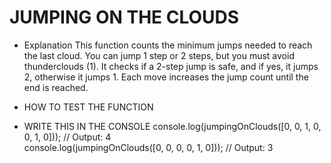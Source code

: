 # JUMPING ON THE CLOUDS

- Explanation 
This function counts the minimum jumps needed to reach the last cloud. You can jump 1 step or 2 steps, but you must avoid thunderclouds (1). It checks if a 2-step jump is safe, and if yes, it jumps 2, otherwise it jumps 1. Each move increases the jump count until the end is reached.

- HOW TO TEST THE FUNCTION

- WRITE THIS IN THE CONSOLE
console.log(jumpingOnClouds([0, 0, 1, 0, 0, 1, 0])); // Output: 4  
console.log(jumpingOnClouds([0, 0, 0, 0, 1, 0]));    // Output: 3  
